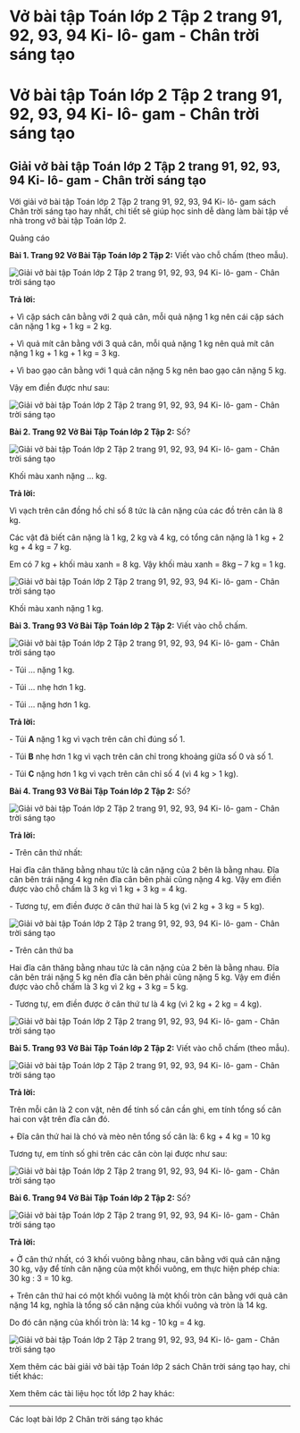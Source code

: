 # Vở bài tập Toán lớp 2 Tập 2 trang 91, 92, 93, 94 Ki- lô- gam - Chân trời sáng tạo

# Vở bài tập Toán lớp 2 Tập 2 trang 91, 92, 93, 94 Ki- lô- gam - Chân trời sáng tạo

## Giải vở bài tập Toán lớp 2 Tập 2 trang 91, 92, 93, 94 Ki- lô- gam - Chân trời sáng tạo

Với giải vở bài tập Toán lớp 2 Tập 2 trang 91, 92, 93, 94 Ki- lô- gam sách Chân trời sáng tạo hay nhất, chi tiết sẽ giúp học sinh dễ dàng làm bài tập về nhà trong vở bài tập Toán lớp 2.

Quảng cáo

**Bài 1. Trang 92 Vở Bài Tập Toán lớp 2 Tập 2:** Viết vào chỗ chấm (theo mẫu).

![Giải vở bài tập Toán lớp 2 Tập 2 trang 91, 92, 93, 94 Ki- lô- gam - Chân trời sáng tạo](https://vietjack.com/vbt-toan-2-ct/images/ki-lo-gam-trang-91-92-93-94-1.png)

**Trả lời:**

\+ Vì cặp sách cân bằng với 2 quả cân, mỗi quả nặng 1 kg nên cái cặp sách cân nặng 1 kg + 1 kg = 2 kg.

\+ Vì quả mít cân bằng với 3 quả cân, mỗi quả nặng 1 kg nên quả mít cân nặng 1 kg + 1 kg + 1 kg = 3 kg.

\+ Vì bao gạo cân bằng với 1 quả cân nặng 5 kg nên bao gạo cân nặng 5 kg.

Vậy em điền được như sau:

![Giải vở bài tập Toán lớp 2 Tập 2 trang 91, 92, 93, 94 Ki- lô- gam - Chân trời sáng tạo](https://vietjack.com/vbt-toan-2-ct/images/ki-lo-gam-trang-91-92-93-94-100.png)

**Bài 2. Trang 92 Vở Bài Tập Toán lớp 2 Tập 2:** Số?

![Giải vở bài tập Toán lớp 2 Tập 2 trang 91, 92, 93, 94 Ki- lô- gam - Chân trời sáng tạo](https://vietjack.com/vbt-toan-2-ct/images/ki-lo-gam-trang-91-92-93-94-2.png)

Khối màu xanh nặng … kg.

**Trả lời:**

Vì vạch trên cân đồng hồ chỉ số 8 tức là cân nặng của các đồ trên cân là 8 kg. 

Các vật đã biết cân nặng là 1 kg, 2 kg và 4 kg, có tổng cân nặng là 1 kg + 2 kg + 4 kg = 7 kg. 

Em có 7 kg + khối màu xanh = 8 kg. Vậy khối màu xanh = 8kg – 7 kg = 1 kg.

![Giải vở bài tập Toán lớp 2 Tập 2 trang 91, 92, 93, 94 Ki- lô- gam - Chân trời sáng tạo](https://vietjack.com/vbt-toan-2-ct/images/ki-lo-gam-trang-91-92-93-94-3.png)

Khối màu xanh nặng 1 kg.

**Bài 3. Trang 93 Vở Bài Tập Toán lớp 2 Tập 2:** Viết vào chỗ chấm.

![Giải vở bài tập Toán lớp 2 Tập 2 trang 91, 92, 93, 94 Ki- lô- gam - Chân trời sáng tạo](https://vietjack.com/vbt-toan-2-ct/images/ki-lo-gam-trang-91-92-93-94-4.png)

\- Túi … nặng 1 kg.

\- Túi … nhẹ hơn 1 kg.

\- Túi … nặng hơn 1 kg.

**Trả lời:**

\- Túi **A** nặng 1 kg vì vạch trên cân chỉ đúng số 1.

\- Túi **B** nhẹ hơn 1 kg vì vạch trên cân chỉ trong khoảng giữa số 0 và số 1.

\- Túi **C** nặng hơn 1 kg vì vạch trên cân chỉ số 4 (vì 4 kg > 1 kg).

**Bài 4. Trang 93 Vở Bài Tập Toán lớp 2 Tập 2:** Số?

![Giải vở bài tập Toán lớp 2 Tập 2 trang 91, 92, 93, 94 Ki- lô- gam - Chân trời sáng tạo](https://vietjack.com/vbt-toan-2-ct/images/ki-lo-gam-trang-91-92-93-94-5.png)

**Trả lời:**

**-** Trên cân thứ nhất:

Hai đĩa cân thăng bằng nhau tức là cân nặng của 2 bên là bằng nhau. Đĩa cân bên trái nặng 4 kg nên đĩa cân bên phải cũng nặng 4 kg. Vậy em điền được vào chỗ chấm là 3 kg vì 1 kg + 3 kg = 4 kg.

\- Tương tự, em điền được ở cân thứ hai là 5 kg (vì 2 kg + 3 kg = 5 kg).

![Giải vở bài tập Toán lớp 2 Tập 2 trang 91, 92, 93, 94 Ki- lô- gam - Chân trời sáng tạo](https://vietjack.com/vbt-toan-2-ct/images/ki-lo-gam-trang-91-92-93-94-6.png)

**-** Trên cân thứ ba

Hai đĩa cân thăng bằng nhau tức là cân nặng của 2 bên là bằng nhau. Đĩa cân bên trái nặng 5 kg nên đĩa cân bên phải cũng nặng 5 kg. Vậy em điền được vào chỗ chấm là 3 kg vì 2 kg + 3 kg = 5 kg.

\- Tương tự, em điền được ở cân thứ tư là 4 kg (vì 2 kg + 2 kg = 4 kg).

![Giải vở bài tập Toán lớp 2 Tập 2 trang 91, 92, 93, 94 Ki- lô- gam - Chân trời sáng tạo](https://vietjack.com/vbt-toan-2-ct/images/ki-lo-gam-trang-91-92-93-94-7.png)

**Bài 5. Trang 93 Vở Bài Tập Toán lớp 2 Tập 2:** Viết vào chỗ chấm (theo mẫu).

![Giải vở bài tập Toán lớp 2 Tập 2 trang 91, 92, 93, 94 Ki- lô- gam - Chân trời sáng tạo](https://vietjack.com/vbt-toan-2-ct/images/ki-lo-gam-trang-91-92-93-94-8.png)

**Trả lời:**

Trên mỗi cân là 2 con vật, nên để tính số cân cần ghi, em tính tổng số cân hai con vật trên đĩa cân đó.

\+ Đĩa cân thứ hai là chó và mèo nên tổng số cân là: 6 kg + 4 kg = 10 kg

Tương tự, em tính số ghi trên các cân còn lại được như sau:

![Giải vở bài tập Toán lớp 2 Tập 2 trang 91, 92, 93, 94 Ki- lô- gam - Chân trời sáng tạo](https://vietjack.com/vbt-toan-2-ct/images/ki-lo-gam-trang-91-92-93-94-9.png)

**Bài 6. Trang 94 Vở Bài Tập Toán lớp 2 Tập 2:** Số?

![Giải vở bài tập Toán lớp 2 Tập 2 trang 91, 92, 93, 94 Ki- lô- gam - Chân trời sáng tạo](https://vietjack.com/vbt-toan-2-ct/images/ki-lo-gam-trang-91-92-93-94-10.png)

**Trả lời:**

\+ Ở cân thứ nhất, có 3 khối vuông bằng nhau, cân bằng với quả cân nặng 30 kg, vậy để tính cân nặng của một khối vuông, em thực hiện phép chia: 30 kg : 3 = 10 kg.

\+ Trên cân thứ hai có một khối vuông là một khối tròn cân bằng với quả cân nặng 14 kg, nghĩa là tổng số cân nặng của khối vuông và tròn là 14 kg. 

Do đó cân nặng của khối tròn là: 14 kg - 10 kg = 4 kg. 

![Giải vở bài tập Toán lớp 2 Tập 2 trang 91, 92, 93, 94 Ki- lô- gam - Chân trời sáng tạo](https://vietjack.com/vbt-toan-2-ct/images/ki-lo-gam-trang-91-92-93-94-11.png)

Xem thêm các bài giải vở bài tập Toán lớp 2 sách Chân trời sáng tạo hay, chi tiết khác:

Xem thêm các tài liệu học tốt lớp 2 hay khác:

* * *

Các loạt bài lớp 2 Chân trời sáng tạo khác

